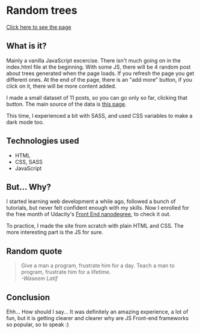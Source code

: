 # Random trees 
[Click here to see the page](https://numeroflip.github.io/u_landing_page/)
## What is it?
Mainly a vanilla JavaScript excercise. There isn't much going on in the index.html file at the beginning. With some JS, there will be 4 random post about trees generated when the page loads. If you refresh the page you get different ones. At the end of the page, there is an "add more" button, if you click on it, there will be more content added.

I made a small dataset of 11 posts, so you can go only so far, clicking that button. The main source of the data is [this page](https://www.earthorganization.org/europe/).  

This time, I experienced a bit with SASS, and used CSS variables to make a dark mode too.

## Technologies used
* HTML
* CSS, SASS
* JavaScript
## But... Why?
I started learning web development a while ago, followed a bunch of tutorials, but never felt confident enough with my skills. Now I enrolled for the free month of Udacity's [Front End nanodegree](https://www.udacity.com/course/front-end-web-developer-nanodegree--nd0011), to check it out. 

To practice, I made the site from scratch with plain HTML and CSS. The more interesting part is the JS for sure.


## Random quote

> Give a man a program, frustrate him for a day. Teach a man to program, frustrate him for a lifetime.  
> <cite> -Waseem Latif </cite>
## Conclusion

Ehh... How should I say... It was definitely an amazing experience, a lot of fun, but it is getting clearer and clearer why are JS Front-end frameworks so popular, so to speak :)
